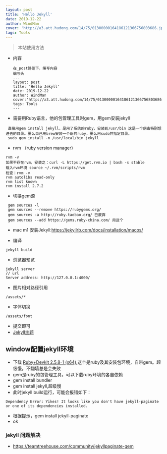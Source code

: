 ```yaml
---
layout: post
title: 'Hello Jekyll'
date: 2019-12-22
author: WindMan
cover: 'http://a3.att.hudong.com/14/75/01300000164186121366756803686.jpg'
tags: Tools
---
```


> 本站使用方法

+ 内容
  ```
  在_post路径下，编写内容
  编写头
  ---
  layout: post
  title: 'Hello Jekyll'
  date: 2019-12-22
  author: WindMan
  cover:'http://a3.att.hudong.com/14/75/01300000164186121366756803686.jpg'
  tags: Tools
  ---
  ```

+ 需要用Ruby语言，他的包管理工具时gem，用gem安装jekyll

```
 直接用gem install jekyll，是用了系统的ruby，安装到/usr/bin 这是一个病毒特别想进去的目录。要么自己用brew安装一个新的ruby，要么用sudo并指定目录。
 sudo gem install -n /usr/local/bin jekyll

```

+ rvm （ruby version manager）  

```
rvm -v 
如果不存在rvm，安装之：curl -L https://get.rvm.io | bash -s stable
载入rvm环境 source ~/.rvm/scripts/rvm
检查：rvm -v  
rvm autolibs read-only
rvm list known
rvm install 2.7.2
```

+ 切换gem源

```
 gem sources -l
 gem sources --remove https://rubygems.org/
 gem sources -a http://ruby.taobao.org/ 已废弃
 gem sources --add https://gems.ruby-china.com/ 用这个
```
+ mac m1 安装Jekyll:https://jekyllrb.com/docs/installation/macos/

+ 编译

``` 
jekyll build
```

+ 浏览器预览

``` 
jekyll server
// url
Server address: http://127.0.0.1:4000/
```

+ 图片相对路径引用

```
/assets/*
```

+ 字体切换

```
/assets/font
```

+ 提交即可
+ [Jekyll主题](http://jekyllthemes.org/)

## window配置jekyll环境
+ 下载 [ Ruby+Devkit 2.5.8-1 (x64)](https://rubyinstaller.org/downloads/),这个是ruby及其安装包环境，自带gem。超级慢，不翻墙总是会失败
+ gem是ruby的包管理工具，可以下载ruby环境的各自依赖
+ gem install bundler
+ gem install jekyll,超级慢
+ 此时jekyll build运行，可能会报错如下：

```
Dependency Error: Yikes! It looks like you don't have jekyll-paginate or one of its dependencies installed.
```

+ 根据提示，gem install jekyll-paginate
+ ok

### jekyll 问题解决
+ https://teamtreehouse.com/community/jekyllpaginate-gem